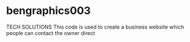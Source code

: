 # bengraphics003
TECH SOLUTIONS
This code is used to create a business website 
which people can contact the owner direct
